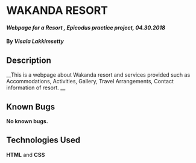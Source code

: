 # **WAKANDA RESORT**

#### _Webpage for a Resort , Epicodus practice project, 04.30.2018_

#### By _*Visala Lakkimsetty*_

## Description

__This is a webpage about Wakanda resort and services provided such as  Accommodations, Activities, Gallery, Travel Arrangements, Contact information of resort. __

## Known Bugs
__No known bugs.__

## Technologies Used

**HTML** and **CSS**
